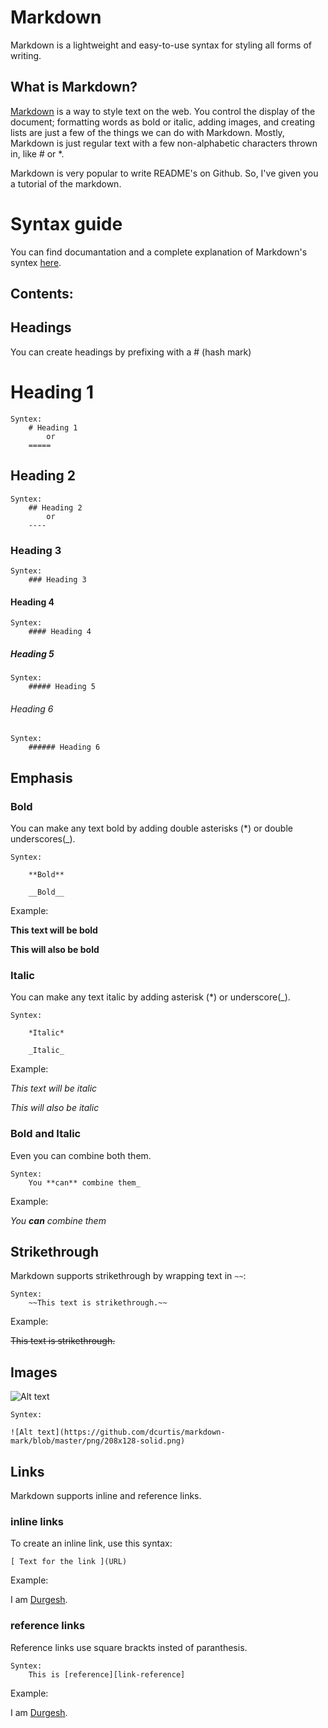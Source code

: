 # Markdown
Markdown is a lightweight and easy-to-use syntax for styling all forms of writing.

## What is Markdown?
[Markdown][Markdown] is a way to style text on the web. You control the display of the document; formatting words as bold or italic, adding images, and creating lists are just a few of the things we can do with Markdown. Mostly, Markdown is just regular text with a few non-alphabetic characters thrown in, like # or *. 

 Markdown is very popular to write README's on Github. So, I've given you a tutorial of the markdown.

# Syntax guide

You can find documantation and a complete explanation of Markdown's syntex [here][Markdown].

Contents:
- 

## Headings
You can create headings by prefixing with a # (hash mark)

# Heading 1 
    Syntex: 
        # Heading 1
            or
        =====
## Heading 2 
    Syntex:
        ## Heading 2
            or
        ----
### Heading 3
    Syntex:
        ### Heading 3
 
#### Heading 4
    Syntex:
        #### Heading 4

##### Heading 5
    Syntex:
        ##### Heading 5
 
###### Heading 6
    Syntex:
        ###### Heading 6

## Emphasis

### Bold
You can make any text bold by adding double asterisks (*) or double underscores(_).
    
    Syntex:

        **Bold**

        __Bold__

Example:

**This text will be bold**

__This will also be bold__

### Italic
You can make any text italic by adding asterisk (*) or underscore(_).

    Syntex:

        *Italic*

        _Italic_

Example:

*This text will be italic*

_This will also be italic_

### Bold and Italic
Even you can combine both them.

    Syntex:
        You **can** combine them_

Example:

_You **can** combine them_

## Strikethrough

Markdown supports strikethrough by wrapping text in `~~`:

    Syntex:
        ~~This text is strikethrough.~~

Example:

~~This text is strikethrough.~~

## Images

![Alt text](https://github.com/dcurtis/markdown-mark/blob/master/png/208x128-solid.png)

    Syntex:

	![Alt text](https://github.com/dcurtis/markdown-mark/blob/master/png/208x128-solid.png)	

## Links
Markdown supports inline and reference links.

### inline links
To create an inline link, use this syntax:

	[ Text for the link ](URL)

Example:

I am [Durgesh](www.durgeshsamariya.com).


### reference links
Reference links use square brackts insted of paranthesis.

    Syntex:
        This is [reference][link-reference]

Example:

I am [Durgesh][name].

[Markdown]: https://daringfireball.net/projects/markdown/
[name]: https://durgeshsamariya.com